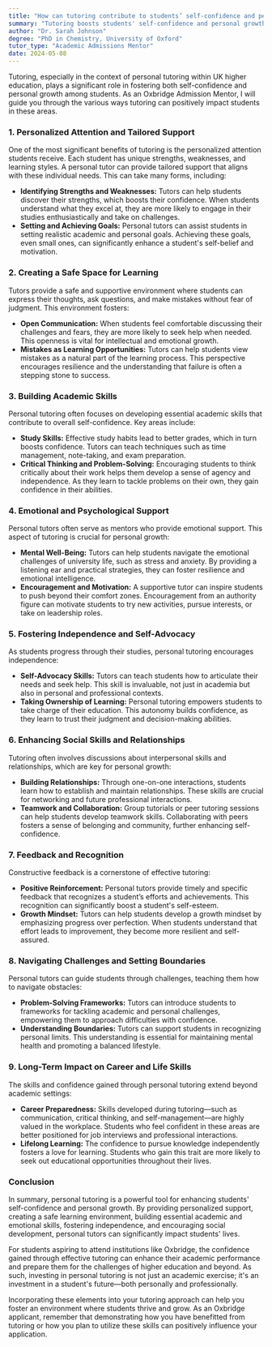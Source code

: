 ```yaml
---
title: "How can tutoring contribute to students’ self-confidence and personal growth?"
summary: "Tutoring boosts students' self-confidence and personal growth through personalized attention, tailored support, and addressing unique learning needs."
author: "Dr. Sarah Johnson"
degree: "PhD in Chemistry, University of Oxford"
tutor_type: "Academic Admissions Mentor"
date: 2024-05-08
---
```


Tutoring, especially in the context of personal tutoring within UK higher education, plays a significant role in fostering both self-confidence and personal growth among students. As an Oxbridge Admission Mentor, I will guide you through the various ways tutoring can positively impact students in these areas. 

### 1. **Personalized Attention and Tailored Support**

One of the most significant benefits of tutoring is the personalized attention students receive. Each student has unique strengths, weaknesses, and learning styles. A personal tutor can provide tailored support that aligns with these individual needs. This can take many forms, including:

- **Identifying Strengths and Weaknesses:** Tutors can help students discover their strengths, which boosts their confidence. When students understand what they excel at, they are more likely to engage in their studies enthusiastically and take on challenges.
- **Setting and Achieving Goals:** Personal tutors can assist students in setting realistic academic and personal goals. Achieving these goals, even small ones, can significantly enhance a student's self-belief and motivation.

### 2. **Creating a Safe Space for Learning**

Tutors provide a safe and supportive environment where students can express their thoughts, ask questions, and make mistakes without fear of judgment. This environment fosters:

- **Open Communication:** When students feel comfortable discussing their challenges and fears, they are more likely to seek help when needed. This openness is vital for intellectual and emotional growth.
- **Mistakes as Learning Opportunities:** Tutors can help students view mistakes as a natural part of the learning process. This perspective encourages resilience and the understanding that failure is often a stepping stone to success.

### 3. **Building Academic Skills**

Personal tutoring often focuses on developing essential academic skills that contribute to overall self-confidence. Key areas include:

- **Study Skills:** Effective study habits lead to better grades, which in turn boosts confidence. Tutors can teach techniques such as time management, note-taking, and exam preparation.
- **Critical Thinking and Problem-Solving:** Encouraging students to think critically about their work helps them develop a sense of agency and independence. As they learn to tackle problems on their own, they gain confidence in their abilities.

### 4. **Emotional and Psychological Support**

Personal tutors often serve as mentors who provide emotional support. This aspect of tutoring is crucial for personal growth:

- **Mental Well-Being:** Tutors can help students navigate the emotional challenges of university life, such as stress and anxiety. By providing a listening ear and practical strategies, they can foster resilience and emotional intelligence.
- **Encouragement and Motivation:** A supportive tutor can inspire students to push beyond their comfort zones. Encouragement from an authority figure can motivate students to try new activities, pursue interests, or take on leadership roles.

### 5. **Fostering Independence and Self-Advocacy**

As students progress through their studies, personal tutoring encourages independence:

- **Self-Advocacy Skills:** Tutors can teach students how to articulate their needs and seek help. This skill is invaluable, not just in academia but also in personal and professional contexts.
- **Taking Ownership of Learning:** Personal tutoring empowers students to take charge of their education. This autonomy builds confidence, as they learn to trust their judgment and decision-making abilities.

### 6. **Enhancing Social Skills and Relationships**

Tutoring often involves discussions about interpersonal skills and relationships, which are key for personal growth:

- **Building Relationships:** Through one-on-one interactions, students learn how to establish and maintain relationships. These skills are crucial for networking and future professional interactions.
- **Teamwork and Collaboration:** Group tutorials or peer tutoring sessions can help students develop teamwork skills. Collaborating with peers fosters a sense of belonging and community, further enhancing self-confidence.

### 7. **Feedback and Recognition**

Constructive feedback is a cornerstone of effective tutoring:

- **Positive Reinforcement:** Personal tutors provide timely and specific feedback that recognizes a student’s efforts and achievements. This recognition can significantly boost a student's self-esteem.
- **Growth Mindset:** Tutors can help students develop a growth mindset by emphasizing progress over perfection. When students understand that effort leads to improvement, they become more resilient and self-assured.

### 8. **Navigating Challenges and Setting Boundaries**

Personal tutors can guide students through challenges, teaching them how to navigate obstacles:

- **Problem-Solving Frameworks:** Tutors can introduce students to frameworks for tackling academic and personal challenges, empowering them to approach difficulties with confidence.
- **Understanding Boundaries:** Tutors can support students in recognizing personal limits. This understanding is essential for maintaining mental health and promoting a balanced lifestyle.

### 9. **Long-Term Impact on Career and Life Skills**

The skills and confidence gained through personal tutoring extend beyond academic settings:

- **Career Preparedness:** Skills developed during tutoring—such as communication, critical thinking, and self-management—are highly valued in the workplace. Students who feel confident in these areas are better positioned for job interviews and professional interactions.
- **Lifelong Learning:** The confidence to pursue knowledge independently fosters a love for learning. Students who gain this trait are more likely to seek out educational opportunities throughout their lives.

### Conclusion

In summary, personal tutoring is a powerful tool for enhancing students' self-confidence and personal growth. By providing personalized support, creating a safe learning environment, building essential academic and emotional skills, fostering independence, and encouraging social development, personal tutors can significantly impact students' lives. 

For students aspiring to attend institutions like Oxbridge, the confidence gained through effective tutoring can enhance their academic performance and prepare them for the challenges of higher education and beyond. As such, investing in personal tutoring is not just an academic exercise; it's an investment in a student's future—both personally and professionally.

Incorporating these elements into your tutoring approach can help you foster an environment where students thrive and grow. As an Oxbridge applicant, remember that demonstrating how you have benefitted from tutoring or how you plan to utilize these skills can positively influence your application.
    